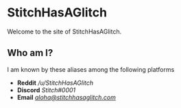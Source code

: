# StitchHasAGlitch

Welcome to the site of StitchHasAGlitch.  
  
## Who am I?
I am known by these aliases among the following platforms
  
- **Reddit** */u/StitchHasAGlitch*
- **Discord** *Stitch#0001*
- **Email** *aloha@stitchhasaglitch.com*
